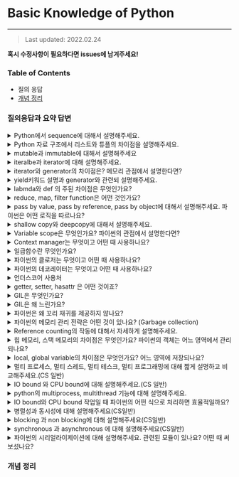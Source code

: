 # Basic Knowledge of Python
---
> Last updated: 2022.02.24

**혹시 수정사항이 필요하다면 issues에 남겨주세요!**

### Table of Contents
* 질의 응답
* [개념 정리](#개념-정리)


### 질의응답과 요약 답변

<details>
    <summary>Python에서 sequence에 대해서 설명해주세요.</summary>
    Answer
</details>

<details>
    <summary>Python 자료 구조에서 리스트와 튜플의 차이점을 설명해주세요.</summary>
    Answer
</details>

<details>
    <summary> mutable과 immutable에 대해서 설명해주세요</summary>
    Answer
</details>

<details>
    <summary> iteralbe과 iterator에 대해 설명해주세요.</summary>
    Answer
</details>

<details>
    <summary> iterator와 generator의 차이점은? 메모리 관점에서 설명한다면? </summary>
    Answer
</details>

<details>
    <summary> yield키워드 설명과 generator와 관련되 설명해주세요. </summary>
    Answer
</details>

<details>
    <summary> labmda와 def 의 주된 차이점은 무엇인가요? </summary>
    Answer
</details>

<details>
    <summary> reduce, map, filter function은 어떤 것인가요? </summary>
    Answer
</details>

<details>
    <summary> pass by value, pass by reference, pass by object에 대해서 설명해주세요. 파이썬은 어떤 로직을 따르나요? </summary>
    Answer
</details>

<details>
    <summary> shallow copy와 deepcopy에 대해서 설명해주세요. </summary>
    Answer
</details>

<details>
    <summary> Variable scope은 무엇인가요? 파이썬의 관점에서 설명한다면? </summary>
    Answer
</details>

<details>
    <summary> Context manager는 무엇이고 어떤 때 사용하나요? </summary>
    Answer
</details>

<details>
    <summary> 일급함수란 무엇인가요?  </summary>
    Answer
</details>

<details>
    <summary> 파이썬의 클로저는 무엇이고 어떤 때 사용하나요? </summary>
    Answer
</details>

<details>
    <summary> 파이썬의 데코레이터는 무엇이고 어떤 때 사용하나요? </summary>
    Answer
</details>

<details>
    <summary> 언더스코어 사용처 </summary>
    Answer
</details>

<details>
    <summary> getter, setter, hasattr 은 어떤 것이죠? </summary>
    Answer
</details>

<details>
    <summary> GIL은 무엇인가요? </summary>
    Answer
</details>

<details>
    <summary> GIL은 왜 느린가요? </summary>
    Answer
</details>

<details>
    <summary> 파이썬은 왜 꼬리 재귀를 제공하지 않나요? </summary>
    Answer
</details>

<details>
    <summary> 파이썬의 메모리 관리 전략은 어떤 것이 있나요? (Garbage collection) </summary>
    Answer
</details>

<details>
    <summary> Reference counting의 작동에 대해서 자세하게 설명해주세요. </summary>
    Answer
</details>

<details>
    <summary> 힙 메모리, 스택 메모리의 차이점은 무엇인가요? 파이썬의 객체는 어느 영역에서 관리되나요? </summary>
    Answer
</details>

<details>
    <summary> local, global variable의 차이점은 무엇인가요? 어느 영역에 저장되나요? </summary>
    Answer
</details>

<details>
    <summary> 멀티 프로세스, 멀티 스레드, 멀티 테스크, 멀티 프로그래밍에 대해 짧게 설명하고 비교해주세요.(CS 일반) </summary>
    Answer
</details>

<details>
    <summary> IO bound 와 CPU bound에 대해 설명해주세요.(CS 일반) </summary>
    Answer
</details>

<details>
    <summary> python의 multiprocess, multithread 기능에 대해 설명해주세요. </summary>
    Answer
</details>

<details>
    <summary> IO bound와 CPU bound 작업일 때 파이썬의 어떤 식으로 처리하면 효율적일까요? </summary>
    Answer
</details>

<details>
    <summary> 병렬성과 동시성에 대해 설명해주세요(CS일반) </summary>
    Answer
</details>

<details>
    <summary> blocking 과 non blocking에 대해 설명해주세요(CS일반) </summary>
    Answer
</details>

<details>
    <summary> synchronous 과 asynchronous 에 대해 설명해주세요(CS일반) </summary>
    Answer
</details>

<details>
    <summary> 파이썬의 시리얼라이제이션에 대해 설명해주세요. 관련된 모듈이 있나요? 어떤 때 써보셨나요? </summary>
    Answer
</details>


### 개념 정리

